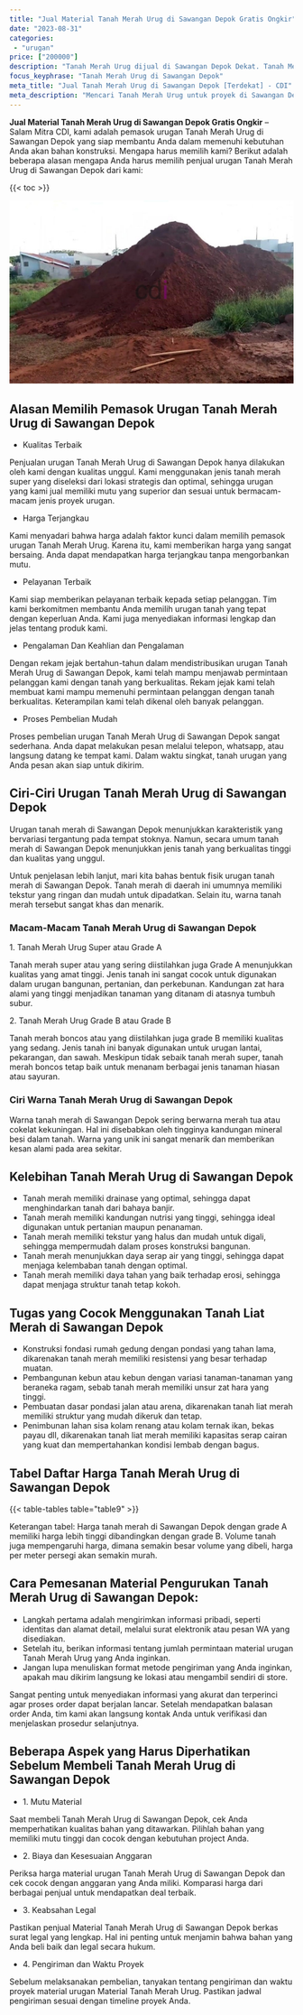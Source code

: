 ```yaml
---
title: "Jual Material Tanah Merah Urug di Sawangan Depok Gratis Ongkir"
date: "2023-08-31"
categories:
 - "urugan"
price: ["200000"]
description: "Tanah Merah Urug dijual di Sawangan Depok Dekat. Tanah Merah Urug ini sering dipakai dalam proyek konstruksi sebagai bahan urugan yang berkualitas dan tepat guna. Kontak kami untuk mendapatkan informasi lebih lanjut."
focus_keyphrase: "Tanah Merah Urug di Sawangan Depok"
meta_title: "Jual Tanah Merah Urug di Sawangan Depok [Terdekat] - CDI"
meta_description: "Mencari Tanah Merah Urug untuk proyek di Sawangan Depok? Kami menyediakan Tanah Merah Urug berkualitas untuk urugan lahan. Raih penawaran terbaik sekarang."
---
```


**Jual Material Tanah Merah Urug di Sawangan Depok Gratis Ongkir** – Salam Mitra CDI, kami adalah pemasok urugan Tanah Merah Urug di Sawangan Depok yang siap membantu Anda dalam memenuhi kebutuhan Anda akan bahan konstruksi. Mengapa harus memilih kami? Berikut adalah beberapa alasan mengapa Anda harus memilih penjual urugan Tanah Merah Urug di Sawangan Depok dari kami:

{{< toc >}}

![Jual Material Tanah Merah Urug di Sawangan Depok Gratis Ongkir](/images/tanah/tanah-urug-04.jpg)

## Alasan Memilih Pemasok Urugan Tanah Merah Urug di Sawangan Depok

*   Kualitas Terbaik

Penjualan urugan Tanah Merah Urug di Sawangan Depok hanya dilakukan oleh kami dengan kualitas unggul. Kami menggunakan jenis tanah merah super yang diseleksi dari lokasi strategis dan optimal, sehingga urugan yang kami jual memiliki mutu yang superior dan sesuai untuk bermacam-macam jenis proyek urugan.

*   Harga Terjangkau

Kami menyadari bahwa harga adalah faktor kunci dalam memilih pemasok urugan Tanah Merah Urug. Karena itu, kami memberikan harga yang sangat bersaing. Anda dapat mendapatkan harga terjangkau tanpa mengorbankan mutu.
*   Pelayanan Terbaik

Kami siap memberikan pelayanan terbaik kepada setiap pelanggan. Tim kami berkomitmen membantu Anda memilih urugan tanah yang tepat dengan keperluan Anda. Kami juga menyediakan informasi lengkap dan jelas tentang produk kami.
*   Pengalaman Dan Keahlian dan Pengalaman

Dengan rekam jejak bertahun-tahun dalam mendistribusikan urugan Tanah Merah Urug di Sawangan Depok, kami telah mampu menjawab permintaan pelanggan kami dengan tanah yang berkualitas. Rekam jejak kami telah membuat kami mampu memenuhi permintaan pelanggan dengan tanah berkualitas. Keterampilan kami telah dikenal oleh banyak pelanggan.
*   Proses Pembelian Mudah

Proses pembelian urugan Tanah Merah Urug di Sawangan Depok sangat sederhana. Anda dapat melakukan pesan melalui telepon, whatsapp, atau langsung datang ke tempat kami. Dalam waktu singkat, tanah urugan yang Anda pesan akan siap untuk dikirim.

## Ciri-Ciri Urugan Tanah Merah Urug di Sawangan Depok

Urugan tanah merah di Sawangan Depok menunjukkan karakteristik yang bervariasi tergantung pada tempat stoknya. Namun, secara umum tanah merah di Sawangan Depok menunjukkan jenis tanah yang berkualitas tinggi dan kualitas yang unggul.

Untuk penjelasan lebih lanjut, mari kita bahas bentuk fisik urugan tanah merah di Sawangan Depok. Tanah merah di daerah ini umumnya memiliki tekstur yang ringan dan mudah untuk dipadatkan. Selain itu, warna tanah merah tersebut sangat khas dan menarik.

### Macam-Macam Tanah Merah Urug di Sawangan Depok

1\. Tanah Merah Urug Super atau Grade A

Tanah merah super atau yang sering diistilahkan juga Grade A menunjukkan kualitas yang amat tinggi. Jenis tanah ini sangat cocok untuk digunakan dalam urugan bangunan, pertanian, dan perkebunan. Kandungan zat hara alami yang tinggi menjadikan tanaman yang ditanam di atasnya tumbuh subur.

2\. Tanah Merah Urug Grade B atau Grade B

Tanah merah boncos atau yang diistilahkan juga grade B memiliki kualitas yang sedang. Jenis tanah ini banyak digunakan untuk urugan lantai, pekarangan, dan sawah. Meskipun tidak sebaik tanah merah super, tanah merah boncos tetap baik untuk menanam berbagai jenis tanaman hiasan atau sayuran.

### Ciri Warna Tanah Merah Urug di Sawangan Depok

Warna tanah merah di Sawangan Depok sering berwarna merah tua atau cokelat kekuningan. Hal ini disebabkan oleh tingginya kandungan mineral besi dalam tanah. Warna yang unik ini sangat menarik dan memberikan kesan alami pada area sekitar.

## Kelebihan Tanah Merah Urug di Sawangan Depok

*   Tanah merah memiliki drainase yang optimal, sehingga dapat menghindarkan tanah dari bahaya banjir.
*   Tanah merah memiliki kandungan nutrisi yang tinggi, sehingga ideal digunakan untuk pertanian maupun penanaman.
*   Tanah merah memiliki tekstur yang halus dan mudah untuk digali, sehingga mempermudah dalam proses konstruksi bangunan.
*   Tanah merah menunjukkan daya serap air yang tinggi, sehingga dapat menjaga kelembaban tanah dengan optimal.
*   Tanah merah memiliki daya tahan yang baik terhadap erosi, sehingga dapat menjaga struktur tanah tetap kokoh.

## Tugas yang Cocok Menggunakan Tanah Liat Merah di Sawangan Depok

*   Konstruksi fondasi rumah gedung dengan pondasi yang tahan lama, dikarenakan tanah merah memiliki resistensi yang besar terhadap muatan.
*   Pembangunan kebun atau kebun dengan variasi tanaman-tanaman yang beraneka ragam, sebab tanah merah memiliki unsur zat hara yang tinggi.
*   Pembuatan dasar pondasi jalan atau arena, dikarenakan tanah liat merah memiliki struktur yang mudah dikeruk dan tetap.
*   Penimbunan lahan sisa kolam renang atau kolam ternak ikan, bekas payau dll, dikarenakan tanah liat merah memiliki kapasitas serap cairan yang kuat dan mempertahankan kondisi lembab dengan bagus.

## Tabel Daftar Harga Tanah Merah Urug di Sawangan Depok

{{< table-tables table="table9" >}}

Keterangan tabel: Harga tanah merah di Sawangan Depok dengan grade A memiliki harga lebih tinggi dibandingkan dengan grade B. Volume tanah juga mempengaruhi harga, dimana semakin besar volume yang dibeli, harga per meter persegi akan semakin murah.

## Cara Pemesanan Material Pengurukan Tanah Merah Urug di Sawangan Depok:

*   Langkah pertama adalah mengirimkan informasi pribadi, seperti identitas dan alamat detail, melalui surat elektronik atau pesan WA yang disediakan.
*   Setelah itu, berikan informasi tentang jumlah permintaan material urugan Tanah Merah Urug yang Anda inginkan.
*   Jangan lupa menuliskan format metode pengiriman yang Anda inginkan, apakah mau dikirim langsung ke lokasi atau mengambil sendiri di store.

Sangat penting untuk menyediakan informasi yang akurat dan terperinci agar proses order dapat berjalan lancar. Setelah mendapatkan balasan order Anda, tim kami akan langsung kontak Anda untuk verifikasi dan menjelaskan prosedur selanjutnya.

## Beberapa Aspek yang Harus Diperhatikan Sebelum Membeli Tanah Merah Urug di Sawangan Depok

*   1\. Mutu Material

Saat membeli Tanah Merah Urug di Sawangan Depok, cek Anda memperhatikan kualitas bahan yang ditawarkan. Pilihlah bahan yang memiliki mutu tinggi dan cocok dengan kebutuhan project Anda.
*   2\. Biaya dan Kesesuaian Anggaran

Periksa harga material urugan Tanah Merah Urug di Sawangan Depok dan cek cocok dengan anggaran yang Anda miliki. Komparasi harga dari berbagai penjual untuk mendapatkan deal terbaik.
*   3\. Keabsahan Legal

Pastikan penjual Material Tanah Merah Urug di Sawangan Depok berkas surat legal yang lengkap. Hal ini penting untuk menjamin bahwa bahan yang Anda beli baik dan legal secara hukum.
*   4\. Pengiriman dan Waktu Proyek

Sebelum melaksanakan pembelian, tanyakan tentang pengiriman dan waktu proyek material urugan Material Tanah Merah Urug. Pastikan jadwal pengiriman sesuai dengan timeline proyek Anda.